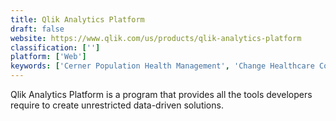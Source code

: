 ```yaml
---
title: Qlik Analytics Platform
draft: false 
website: https://www.qlik.com/us/products/qlik-analytics-platform
classification: ['']
platform: ['Web']
keywords: ['Cerner Population Health Management', 'Change Healthcare Complete Patient Access', 'Chartio', 'CloudSuite Healthcare', 'DAVinCI LABS', 'Datanyze', 'Evident', 'Foxmetrics', 'HealtheEDW', 'HealtheRegistries', 'Jaspersoft', 'Looker', 'Owler', 'Pyramid 2018', 'Qlik DataMarket', 'QlikSense', 'Qlikview', 'SAS Episode Analytics', 'TIBCO Spotfire', 'Whatagraph', 'hc1 Precision Health Platform', 'webKPI']
---
```

Qlik Analytics Platform is a program that provides all the tools developers require to create unrestricted data-driven solutions.